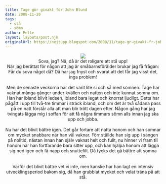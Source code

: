 ```yaml
---
title: Tage gör givakt för John Blund
date: 2008-11-20
tags: 
  - stå
  - sömn	
author: Pelle
layout: layouts/post.njk
originalUrl: https://nejtupp.blogspot.com/2008/11/tage-gr-givakt-fr-john-blund.html
---
```


<div style="text-align: center;"><img src="../../../../img/_MG_8881_1024pix.jpg">
	<figcaption>Sova, jag? Nä, då är det roligare att stå upp!</figcaption>
</figure>När jag berättat för någon att jag är småbarnsförälder brukar jag få frågan: Får du sova något då? Då har jag fnyst och svarat att det får jag visst det, inga problem!<br><br>Men de senaste veckorna har det varit lite si och så med sömnen. Tage har vaknat många gånger under kvällen och natten och inte kunnat somna om. Han har ibland blivit ledsen, ibland bara legat och knorrat ljudligt. Detta har pågått i upp till två-tre timmar i sträck ibland, och om det är två sådana pass på en natt förstår alla att man blir trött dagen efter. Någon gång har jag tvingats lägga mig i soffan för att få några timmars sömn alls innan jag ska upp och jobba.<br><br>Nu har det blivit bättre igen. Det går fortare att natta honom och han somnar om mycket snabbare när han väl vaknar. Förr ställde han sig upp i sängen på nolltid, nästan innan han själv vaknat helt och fullt, nu hinner vi fram till honom när han fortfarande bara sitter upp, och kan hjälpa honom att lägga sig ned igen och få napp och snuttefilt. Då tycks det gå bättre att somna om.<br><br>Varför det blivit bättre vet vi inte, men kanske har han lagt en intensiv utvecklingsperiod bakom sig, då han grubblat mycket och velat träna på att stå.
